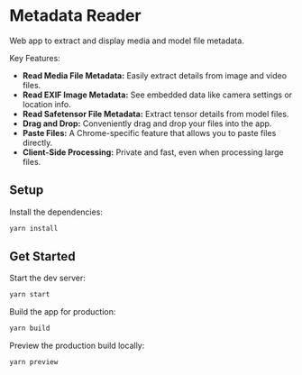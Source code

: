 # Metadata Reader

Web app to extract and display media and model file metadata.

Key Features:

- **Read Media File Metadata:** Easily extract details from image and video files.
- **Read EXIF Image Metadata:** See embedded data like camera settings or location info.
- **Read Safetensor File Metadata:** Extract tensor details from model files.
- **Drag and Drop:** Conveniently drag and drop your files into the app.
- **Paste Files:** A Chrome-specific feature that allows you to paste files directly.
- **Client-Side Processing:** Private and fast, even when processing large files.

## Setup

Install the dependencies:

```bash
yarn install
```

## Get Started

Start the dev server:

```bash
yarn start
```

Build the app for production:

```bash
yarn build
```

Preview the production build locally:

```bash
yarn preview
```
